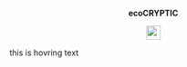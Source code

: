 <p align="center"><b>ecoCRYPTIC</b></p>

<p align="center">
<img src="https://img.shields.io/badge/powered%20by-e--faction-orange" height="25">

</p>

<div class="Box hover-grow m-3 p-6">
this is hovring text
</div>

